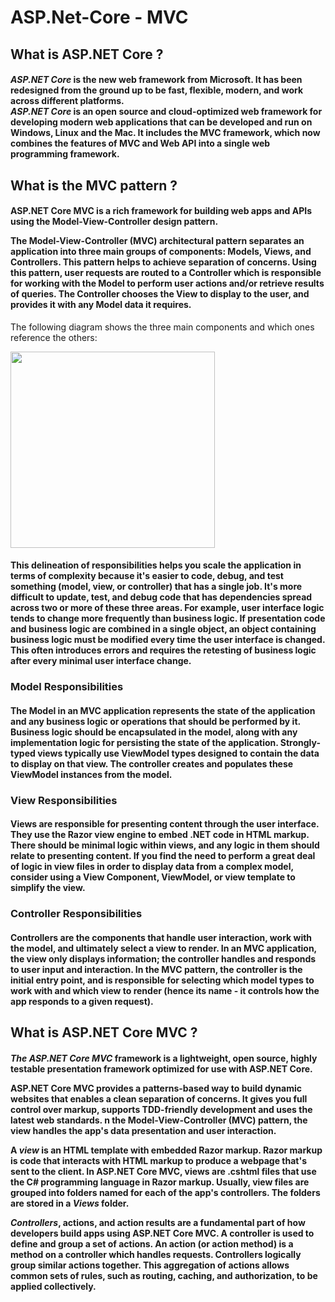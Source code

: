 # ASP.Net-Core - MVC

<h2>What is ASP.NET Core ?</h2>
<h4><i>ASP.NET Core</i> is the new web framework from Microsoft. It has been redesigned from the ground up to be fast, flexible, modern, and work across different platforms.</br><i>ASP.NET Core</i> is an open source and cloud-optimized web framework for developing modern web applications that can be developed 
and run on Windows, Linux and the Mac. It includes the MVC framework, which now combines the features of MVC and Web API into a single 
web programming framework.</h4>
<h2>What is the MVC pattern ?</h2>
<h4><p>ASP.NET Core MVC is a rich framework for building web apps and APIs using the Model-View-Controller design pattern.</p>
<p>The Model-View-Controller (MVC) architectural pattern separates an application into three main groups of components: Models, Views, and Controllers. This pattern helps to achieve separation of concerns. Using this pattern, user requests are routed to a Controller which is responsible for working with the Model to perform user actions and/or retrieve results of queries. The Controller chooses the View to display to the user, and provides it with any Model data it requires.</p></h4>
<p>The following diagram shows the three main components and which ones reference the others:</p>
<img src="https://user-images.githubusercontent.com/45730967/54558360-f5f7d680-49d6-11e9-8780-b34801aa3061.png" width="327px" height="314px"/>
<h4>This delineation of responsibilities helps you scale the application in terms of complexity because it's easier to code, debug, and test something (model, view, or controller) that has a single job. It's more difficult to update, test, and debug code that has dependencies spread across two or more of these three areas. For example, user interface logic tends to change more frequently than business logic. If presentation code and business logic are combined in a single object, an object containing business logic must be modified every time the user interface is changed. This often introduces errors and requires the retesting of business logic after every minimal user interface change.</h4>
<h3>Model Responsibilities</h3>
<h4>The Model in an MVC application represents the state of the application and any business logic or operations that should be performed by it. Business logic should be encapsulated in the model, along with any implementation logic for persisting the state of the application. Strongly-typed views typically use ViewModel types designed to contain the data to display on that view. The controller creates and populates these ViewModel instances from the model.</h4>
<h3>View Responsibilities</h3>
<h4>Views are responsible for presenting content through the user interface. They use the Razor view engine to embed .NET code in HTML markup. There should be minimal logic within views, and any logic in them should relate to presenting content. If you find the need to perform a great deal of logic in view files in order to display data from a complex model, consider using a View Component, ViewModel, or view template to simplify the view.</h4>
<h3>Controller Responsibilities</h3>
<h4>Controllers are the components that handle user interaction, work with the model, and ultimately select a view to render. In an MVC application, the view only displays information; the controller handles and responds to user input and interaction. In the MVC pattern, the controller is the initial entry point, and is responsible for selecting which model types to work with and which view to render (hence its name - it controls how the app responds to a given request).</h4>
<h2>What is ASP.NET Core MVC ?</h2>
<h4><p><i>The ASP.NET Core MVC</i> framework is a lightweight, open source, highly testable presentation framework optimized for use with ASP.NET Core.</p>
<p>ASP.NET Core MVC provides a patterns-based way to build dynamic websites that enables a clean separation of concerns. It gives you full control over markup, supports TDD-friendly development and uses the latest web standards. n the Model-View-Controller (MVC) pattern, the view handles the app's data presentation and user interaction.</p>
<p>A <i>view</i> is an HTML template with embedded Razor markup. Razor markup is code that interacts with HTML markup to produce a webpage that's sent to the client. In ASP.NET Core MVC, views are .cshtml files that use the C# programming language in Razor markup. Usually, view files are grouped into folders named for each of the app's controllers. The folders are stored in a <i>Views</i> folder.</p><i>Controllers</i>, actions, and action results are a fundamental part of how developers build apps using ASP.NET Core MVC. A controller is used to define and group a set of actions. An action (or action method) is a method on a controller which handles requests. Controllers logically group similar actions together. This aggregation of actions allows common sets of rules, such as routing, caching, and authorization, to be applied collectively. </h4>
